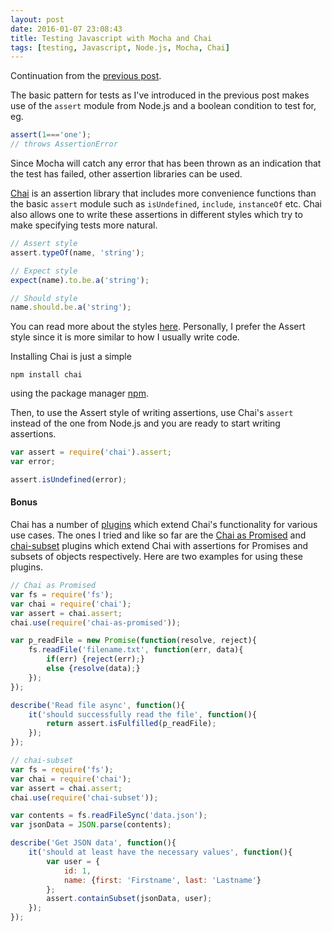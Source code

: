 ```yaml
---
layout: post
date: 2016-01-07 23:08:43
title: Testing Javascript with Mocha and Chai
tags: [testing, Javascript, Node.js, Mocha, Chai]
---
```


Continuation from the [previous post](/2015/12/26/Introduction-to-Testing-Javascript-using-Mocha.html).

The basic pattern for tests as I've introduced in the previous post makes use of the `assert` module from Node.js and a boolean condition to test for, eg.

```js
assert(1==='one');
// throws AssertionError
```

Since Mocha will catch any error that has been thrown as an indication that the test has failed, other assertion libraries can be used.

[Chai](http://chaijs.com/) is an assertion library that includes more convenience functions than the basic `assert` module such as `isUndefined`, `include`, `instanceOf` etc. Chai also allows one to write these assertions in different styles which try to make specifying tests more natural.

```js
// Assert style
assert.typeOf(name, 'string');

// Expect style
expect(name).to.be.a('string');

// Should style
name.should.be.a('string');
```

You can read more about the styles [here](http://chaijs.com/guide/styles/). Personally, I prefer the Assert style since it is more similar to how I usually write code.

Installing Chai is just a simple

```
npm install chai
```

using the package manager [npm](https://www.npmjs.com/).

Then, to use the Assert style of writing assertions, use Chai's `assert` instead of the one from Node.js and you are ready to start writing assertions.

```js
var assert = require('chai').assert;
var error;

assert.isUndefined(error);
```

#### Bonus
Chai has a number of [plugins](http://chaijs.com/plugins) which extend Chai's functionality for various use cases. The ones I tried and like so far are the [Chai as Promised](https://github.com/domenic/chai-as-promised) and [chai-subset](https://github.com/debitoor/chai-subset) plugins which extend Chai with assertions for Promises and subsets of objects respectively. Here are two examples for using these plugins.

```js
// Chai as Promised
var fs = require('fs');
var chai = require('chai');
var assert = chai.assert;
chai.use(require('chai-as-promised'));

var p_readFile = new Promise(function(resolve, reject){
    fs.readFile('filename.txt', function(err, data){
        if(err) {reject(err);}
        else {resolve(data);}
    });
});

describe('Read file async', function(){
    it('should successfully read the file', function(){
        return assert.isFulfilled(p_readFile);
    });
});
```

```js
// chai-subset
var fs = require('fs');
var chai = require('chai');
var assert = chai.assert;
chai.use(require('chai-subset'));

var contents = fs.readFileSync('data.json');
var jsonData = JSON.parse(contents);

describe('Get JSON data', function(){
    it('should at least have the necessary values', function(){
        var user = {
            id: 1,
            name: {first: 'Firstname', last: 'Lastname'}
        };
        assert.containSubset(jsonData, user);
    });
});
```
